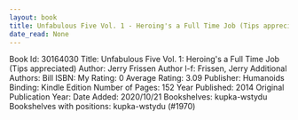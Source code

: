 ```yaml
---
layout: book
title: Unfabulous Five Vol. 1 - Heroing's a Full Time Job (Tips appreciated)
date_read: None
---
```


Book Id: 30164030
Title: Unfabulous Five Vol. 1: Heroing's a Full Time Job (Tips appreciated)
Author: Jerry Frissen
Author l-f: Frissen, Jerry
Additional Authors: Bill
ISBN: 
My Rating: 0
Average Rating: 3.09
Publisher: Humanoids
Binding: Kindle Edition
Number of Pages: 152
Year Published: 2014
Original Publication Year: 
Date Added: 2020/10/21
Bookshelves: kupka-wstydu
Bookshelves with positions: kupka-wstydu (#1970)

